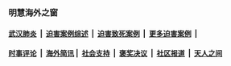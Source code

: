 
### 明慧海外之窗

####  [武汉肺炎](indexes/365.md?t=02091000) &nbsp;|&nbsp;  [迫害案例综述](indexes/328.md?t=02091000) &nbsp;|&nbsp; [迫害致死案例](indexes/277.md?t=02091000)  &nbsp;|&nbsp; [更多迫害案例](indexes/81.md?t=02091000)  &nbsp;|&nbsp; 
####  [时事评论](indexes/19.md?t=02091000) &nbsp;|&nbsp; [海外简讯](indexes/245.md?t=02091000)&nbsp;|&nbsp;  [社会支持](indexes/140.md?t=02091000) &nbsp;|&nbsp; [褒奖决议](indexes/282.md?t=02091000) &nbsp;|&nbsp; [社区报道](indexes/91.md?t=02091000)  &nbsp;|&nbsp; [天人之间](indexes/78.md?t=02091000) 

